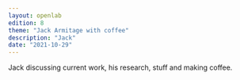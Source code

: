 ```yaml
---
layout: openlab
edition: 8
theme: "Jack Armitage with coffee"
description: "Jack"
date: "2021-10-29"
---
```


Jack discussing current work, his research, stuff and making coffee.
